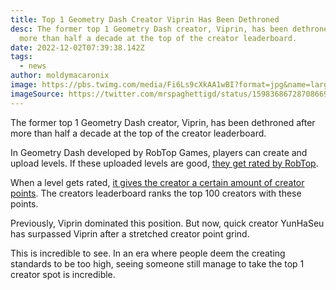 ```yaml
---
title: Top 1 Geometry Dash Creator Viprin Has Been Dethroned
desc: The former top 1 Geometry Dash creator, Viprin, has been dethroned after
  more than half a decade at the top of the creator leaderboard.
date: 2022-12-02T07:39:38.142Z
tags:
  - news
author: moldymacaronix
image: https://pbs.twimg.com/media/Fi6Ls9cXkAA1wBI?format=jpg&name=large
imageSource: https://twitter.com/mrspaghettigd/status/1598368672870866944
---
```

The former top 1 Geometry Dash creator, Viprin, has been dethroned after more than half a decade at the top of the creator leaderboard.

In Geometry Dash developed by RobTop Games, players can create and upload levels. If these uploaded levels are good, [they get rated by RobTop](/posts/geometry-dash-levels-how-to-make-a-featured-level-2022/).

When a level gets rated, [it gives the creator a certain amount of creator points](/posts/top-geometry-dash-creator-viprin-is-about-to-be-dethroned/). The creators leaderboard ranks the top 100 creators with these points.

Previously, Viprin dominated this position. But now, quick creator YunHaSeu has surpassed Viprin after a stretched creator point grind.

This is incredible to see. In an era where people deem the creating standards to be too high, seeing someone still manage to take the top 1 creator spot is incredible.